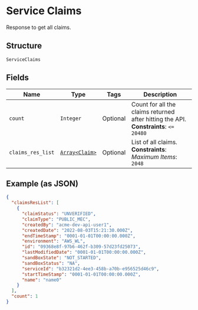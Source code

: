 
# Service Claims

Response to get all claims.

## Structure

`ServiceClaims`

## Fields

| Name | Type | Tags | Description |
|  --- | --- | --- | --- |
| `count` | `Integer` | Optional | Count for all the claims returned after hitting the API.<br>**Constraints**: `<= 20480` |
| `claims_res_list` | [`Array<Claim>`](../../doc/models/claim.md) | Optional | List of all claims.<br>**Constraints**: *Maximum Items*: `2048` |

## Example (as JSON)

```json
{
  "claimsResList": [
    {
      "claimStatus": "UNVERIFIED",
      "claimType": "PUBLIC_MEC",
      "createdBy": "acme-dev-api-user1",
      "createdDate": "2022-08-03T15:21:30.000Z",
      "endTimeStamp": "0001-01-01T00:00:00.000Z",
      "environment": "AWS_WL",
      "id": "09368e8f-97b6-462f-b309-57d23fd25073",
      "lastModifiedDate": "0001-01-01T00:00:00.000Z",
      "sandBoxState": "NOT_STARTED",
      "sandBoxStatus": "NA",
      "serviceId": "b32321d2-4ee3-458b-a70b-e956525d46c9",
      "startTimeStamp": "0001-01-01T00:00:00.000Z",
      "name": "name0"
    }
  ],
  "count": 1
}
```

